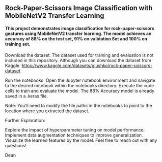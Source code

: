 ## Rock-Paper-Scissors Image Classification with MobileNetV2 Transfer Learning

#### This project demonstrates image classification for rock-paper-scissors gestures using MobileNetV2 transfer learning. The model achieves an accuracy of 88% on the test set, 91% on validation Set and 100% on training set.

Download the dataset:
The dataset used for training and evaluation is not included in this repository. Although you can download the dataset from Kaggle: https://www.kaggle.com/datasets/glushko/rock-paper-scissors-dataset.

Run the notebooks:
Open the Jupyter notebook environment and navigate to the desired notebook within the notebooks directory. Execute the code cells to train and evaluate the model. The 88% Accuracy model is already saved in a .keras file.

Note: You'll need to modify the file paths in the notebooks to point to the location where you extracted the dataset.

Further Exploration:

Explore the impact of hyperparameter tuning on model performance.
Implement data augmentation techniques to improve generalization.
Visualize the learned features by the model.
Feel free to reach out with any questions!

Dean
